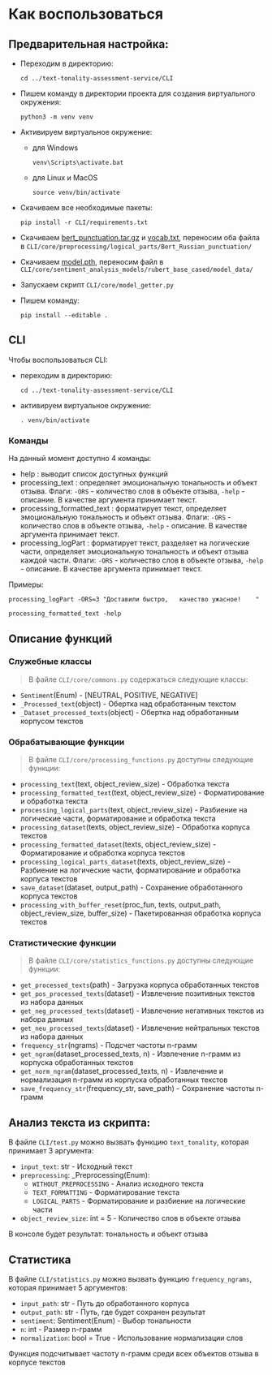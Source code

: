# Как воспользоваться

## Предварительная настройка:

- Переходим в директорию:
    ```
    cd ../text-tonality-assessment-service/CLI
    ```

- Пишем команду в директории проекта для создания виртуального окружения:

    ```
    python3 -m venv venv 
    ```

- Активируем виртуальное окружение:

    - для Windows
        ```
        venv\Scripts\activate.bat
        ```
    - для Linux и MacOS
        ```
        source venv/bin/activate
        ```

- Скачиваем все необходимые пакеты:

    ```
    pip install -r CLI/requirements.txt
    ```

- Скачиваем [bert_punctuation.tar.gz](https://drive.google.com/file/d/1-1kCt3pn0CyRf-e_nBVyD1g3yK7mN1rc/view?usp=share_link) и [vocab.txt](https://drive.google.com/file/d/1wm6AnoX4aVVXmaWajj1bb5qDWp3Fjr3P/view?usp=share_link), переносим оба файла в `CLI/core/preprocessing/logical_parts/Bert_Russian_punctuation/`

- Скачиваем [model.pth](https://drive.google.com/file/d/1k-Bp7Obr7mPVdikzyYSkNwkJPYle-fyH/view?usp=share_link), переносим файл в `CLI/core/sentiment_analysis_models/rubert_base_cased/model_data/`

- Запускаем скрипт `CLI/core/model_getter.py`

- Пишем команду:
    ```
    pip install --editable .  
    ```

## CLI

Чтобы воспользоваться CLI:
- переходим в директорию: 

    ```
    cd ../text-tonality-assessment-service/CLI
    ```

- активируем виртуальное окружение:

    ```
    . venv/bin/activate
    ```

### Команды

На данный момент доступно 4 команды:
- help : выводит список доступных функций 
- processing_text : определяет эмоциональную тональность и объект отзыва. Флаги: `-ORS` - количество слов в объекте отзыва, `-help` - описание. В качестве аргумента принимает текст.
- processing_formatted_text : форматирует текст, определяет эмоциональную тональность и объект отзыва. Флаги: `-ORS` - количество слов в объекте отзыва, `-help` - описание. В качестве аргумента принимает текст.
- processing_logPart : форматирует текст, разделяет на логические части, определяет эмоциональную тональность и объект отзыва каждой части. Флаги: `-ORS` - количество слов в объекте отзыва, `-help` - описание. В качестве аргумента принимает текст.

Примеры:
```
processing_logPart -ORS=3 "Доставили быстро,   качество ужасное!	"
```
```
processing_formatted_text -help
```

## Описание функций

### Служебные классы

> В файле `CLI/core/commons.py` содержаться следующие классы:

- `Sentiment`(Enum) - [NEUTRAL, POSITIVE, NEGATIVE]
- `_Processed_text`(object) - Обертка над обработанным текстом
- `_Dataset_processed_texts`(object) - Обертка над обработанным корпусом текстов

### Обрабатывающие функции

> В файле `CLI/core/processing_functions.py` доступны следующие функции:

- `processing_text`(text, object_review_size) - Обработка текста
- `processing_formatted_text`(text, object_review_size) - Форматирование и обработка текста
- `processing_logical_parts`(text, object_review_size) - Разбиение на логические части, форматирование и обработка текста
- `processing_dataset`(texts, object_review_size) - Обработка корпуса текстов
- `processing_formatted_dataset`(texts, object_review_size) - Форматирование и обработка корпуса текстов
- `processing_logical_parts_dataset`(texts, object_review_size) - Разбиение на логические части, форматирование и обработка корпуса текстов
- `save_dataset`(dataset, output_path) - Сохранение обработанного корпуса текстов
- `processing_with_buffer_reset`(proc_fun, texts, output_path, object_review_size, buffer_size) - Пакетированная обработка корпуса текстов 

### Статистические функции

> В файле `CLI/core/statistics_functions.py` доступны следующие функции:

- `get_processed_texts`(path) - Загрузка корпуса обработанных текстов
- `get_pos_processed_texts`(dataset) - Извлечение позитивных текстов из набора данных
- `get_neg_processed_texts`(dataset) - Извлечение негативных текстов из набора данных
- `get_neu_processed_texts`(dataset) - Извлечение нейтральных текстов из набора данных
- `frequency_str`(ngrams) - Подсчет частоты n-грамм
- `get_ngram`(dataset_processed_texts, n) - Извлечение n-грамм из корпуска обработанных текстов
- `get_norm_ngram`(dataset_processed_texts, n) - Извлечение и нормализация n-грамм из корпуска обработанных текстов
- `save_frequency_str`(frequency_str, save_path) - Сохранение частоты n-грамм

## Анализ текста из скрипта:

В файле `CLI/test.py` можно вызвать функцию `text_tonality`, которая принимает 3 аргумента:

- `input_text`: str - Исходный текст
- `preprocessing`: _Preprocessing(Enum):
    - `WITHOUT_PREPROCESSING` - Анализ исходного текста
    - `TEXT_FORMATTING` - Форматирование текста
    - `LOGICAL_PARTS` - Форматирование и разбиение на логические части
- `object_review_size`: int = 5 - Количество слов в объекте отзыва

В консоле будет результат: тональность и объект отзыва 

## Статистика 

В файле `CLI/statistics.py` можно вызвать функцию `frequency_ngrams`, которая принимает 5 аргументов:

- `input_path`: str - Путь до обработанного корпуса
- `output_path`: str - Путь, где будет сохранен результат
- `sentiment`: Sentiment(Enum) - Выбор тональности
- `n`: int - Размер n-грамм
- `normalization`: bool = True - Использование нормализации слов

Функция подсчитывает частоту n-грамм среди всех объектов отзыва в корпусе текстов
